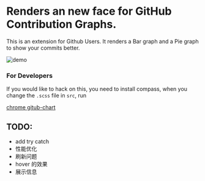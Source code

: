 # Renders an new face for GitHub Contribution Graphs.

This is an extension for Github Users.
It renders a Bar graph and a Pie graph to show your commits better.

![demo](http://static-file-pdd.oss-cn-hangzhou.aliyuncs.com/image/bobo.png)

### For Developers

If you would like to hack on this, you need to install compass, when you change the ```.scss``` file in ```src```, run 

[chrome gitub-chart](https://chrome.google.com/webstore/detail/github-chart/apaldppjjcjgjddfobajdclccgkbkkje)

## TODO:

* add try catch
* 性能优化
* 刷新问题
* hover 的效果
* 展示信息
